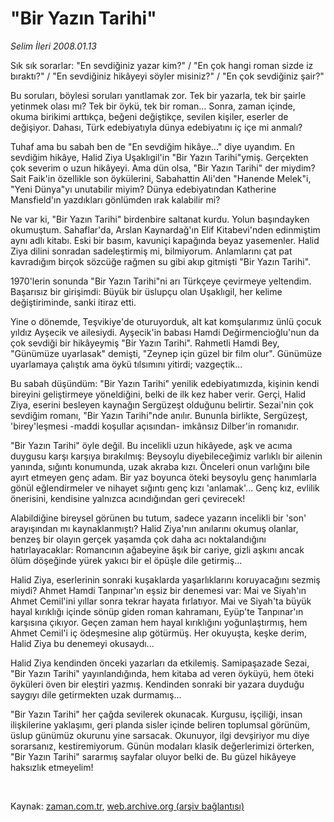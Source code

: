 # "Bir Yazın Tarihi"

*Selim İleri 2008.01.13*

<tr><td class="metin" colspan="2" style="padding-top: 20px; padding-left: 5px; ">Sık sık sorarlar: "En sevdiğiniz yazar kim?" / "En çok hangi roman sizde iz bıraktı?" / "En sevdiğiniz hikâyeyi söyler misiniz?" / "En çok sevdiğiniz şair?"</td></tr><tr><td class="metin" colspan="2" style="padding-top: 20px; padding-left: 5px; "><p>Bu soruları, böylesi soruları yanıtlamak zor. Tek bir yazarla, tek bir şairle yetinmek olası mı? Tek bir öykü, tek bir roman... Sonra, zaman içinde, okuma birikimi arttıkça, beğeni değiştikçe, sevilen kişiler, eserler de değişiyor. Dahası, Türk edebiyatıyla dünya edebiyatını iç içe mi anmalı?
<p>Tuhaf ama bu sabah ben de "En sevdiğim hikâye..." diye uyandım. En sevdiğim hikâye, Halid Ziya Uşaklıgil'in "Bir Yazın Tarihi"ymiş. Gerçekten çok severim o uzun hikâyeyi. Ama dün olsa, "Bir Yazın Tarihi" der miydim? Sait Faik'in özellikle son öykülerini, Sabahattin Ali'den "Hanende Melek"i, "Yeni Dünya"yı unutabilir miyim? Dünya edebiyatından Katherine Mansfield'ın yazdıkları gönlümden ırak kalabilir mi?
<p>Ne var ki, "Bir Yazın Tarihi" birdenbire saltanat kurdu. Yolun başındayken okumuştum. Sahaflar'da, Arslan Kaynardağ'ın Elif Kitabevi'nden edinmiştim aynı adlı kitabı. Eski bir basım, kavuniçi kapağında beyaz yasemenler. Halid Ziya dilini sonradan sadeleştirmiş mi, bilmiyorum. Anlamlarını çat pat kavradığım birçok sözcüğe rağmen su gibi akıp gitmişti "Bir Yazın Tarihi". 
<p>1970'lerin sonunda "Bir Yazın Tarihi"ni arı Türkçeye çevirmeye yeltendim. Başarısız bir girişimdi: Büyük bir üslupçu olan Uşaklıgil, her kelime değiştiriminde, sanki itiraz etti.
<p>Yine o dönemde, Teşvikiye'de oturuyorduk, alt kat komşularımız ünlü çocuk yıldız Ayşecik ve ailesiydi. Ayşecik'in babası Hamdi Değirmencioğlu'nun da çok sevdiği bir hikâyeymiş "Bir Yazın Tarihi". Rahmetli Hamdi Bey, "Günümüze uyarlasak" demişti, "Zeynep için güzel bir film olur". Günümüze uyarlamaya çalıştık ama öykü tılsımını yitirdi; vazgeçtik...
<p>Bu sabah düşündüm: "Bir Yazın Tarihi" yenilik edebiyatımızda, kişinin kendi bireyini geliştirmeye yöneldiğini, belki de ilk kez haber verir. Gerçi, Halid Ziya, eserini besleyen kaynağın Sergüzeşt olduğunu belirtir. Sezai'nin çok sevdiğim romanı, "Bir Yazın Tarihi"nde anılır. Bununla birlikte, Sergüzeşt, 'birey'leşmesi -maddi koşullar açısından- imkânsız Dilber'in romanıdır.
<p>"Bir Yazın Tarihi" öyle değil. Bu incelikli uzun hikâyede, aşk ve acıma duygusu karşı karşıya bırakılmış: Beysoylu diyebileceğimiz varlıklı bir ailenin yanında, sığıntı konumunda, uzak akraba kızı. Önceleri onun varlığını bile ayırt etmeyen genç adam. Bir yaz boyunca öteki beysoylu genç hanımlarla gönül eğlendirmeler ve nihayet sığıntı genç kızı 'anlamak'... Genç kız, evlilik önerisini, kendisine yalnızca acındığından geri çevirecek! 
<p>Alabildiğine bireysel görünen bu tutum, sadece yazarın incelikli bir 'son' arayışından mı kaynaklanmıştı? Halid Ziya'nın anılarını okumuş olanlar, benzeş bir olayın gerçek yaşamda çok daha acı noktalandığını hatırlayacaklar: Romancının ağabeyine âşık bir cariye, gizli aşkını ancak ölüm döşeğinde yürek yakıcı bir el öpüşle dile getirmiş...
<p>Halid Ziya, eserlerinin sonraki kuşaklarda yaşarlıklarını koruyacağını sezmiş miydi? Ahmet Hamdi Tanpınar'ın eşsiz bir denemesi var: Mai ve Siyah'ın Ahmet Cemil'ini yıllar sonra tekrar hayata fırlatıyor. Mai ve Siyah'ta büyük hayal kırıklığı içinde sönüp giden roman kahramanı, Eyüp'te Tanpınar'ın karşısına çıkıyor. Geçen zaman hem hayal kırıklığını yoğunlaştırmış, hem Ahmet Cemil'i iç ödeşmesine alıp götürmüş. Her okuyuşta, keşke derim, Halid Ziya bu denemeyi okusaydı...
<p>Halid Ziya kendinden önceki yazarları da etkilemiş. Samipaşazade Sezai, "Bir Yazın Tarihi" yayınlandığında, hem kitaba ad veren öyküyü, hem öteki öyküleri öven bir eleştiri yazmış. Kendinden sonraki bir yazara duyduğu saygıyı dile getirmekten uzak durmamış...
<p>"Bir Yazın Tarihi" her çağda sevilerek okunacak. Kurgusu, işçiliği, insan ilişkilerine yaklaşımı, geri planda sisler içinde beliren toplumsal görünüm, üslup günümüz okurunu yine sarsacak. Okunuyor, ilgi devşiriyor mu diye sorarsanız, kestiremiyorum. Günün modaları klasik değerlerimizi örterken, "Bir Yazın Tarihi" sararmış sayfalar oluyor belki de. Bu güzel hikâyeye haksızlık etmeyelim!
<p><br/></p></p></p></p></p></p></p></p></p></p></p></p></td></tr>

Kaynak: [zaman.com.tr](http://zaman.com.tr/yazar.do?yazino=637017), [web.archive.org (arşiv bağlantısı)](http://web.archive.org/web/20100324165246/http://www.zaman.com.tr:80/yazar.do?yazino=637017)
